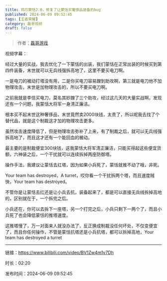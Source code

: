 ```yaml
---
title: 鸡爪蒙恬2.0，修复了让蒙恬买奢侈品装备的bug
published: 2024-06-09 09:52:45
tags: [王者荣耀]
category: 磊哥视频
draft: false
---
```



> 作者：[磊哥游戏](https://space.bilibili.com/268941858?spm_id_from=333.788.upinfo.head.click)

视频字幕：

经过大量的实战，我去优化了一下蒙恬的出装，我们蒙恬在正常出装的时候买到第四件装备，末世就可以无兵线强拆高地了，这里不要买电刀啊。

一是电刀的被动打塔没有用，二是你买电刀容易蹭到助攻啊，第三就是电刀他不加物理攻击，末世是加物理攻击的，所以不要买电刀啊。

之前我就是李信买电刀，莫名其妙蹭了三个助攻，经过这几天的大量实战啊，发现还有一个问题，我蒙恬大将军一身清正廉洁。

根本买不起末世这种奢侈品，末世竟然卖2000块钱，太贵了，所以呢我去找了个替代品，就是这个制裁这才加的物理攻击更多。

虽然攻击速度降低了，但是物理攻击弥补了上来，有了制裁之后，就可以无兵线强拆高地了，而且这才还有一个能回血的被动。

最主要的是制裁便宜300块钱，这我蒙恬大将军清正廉洁，只能买得起这些便宜货额，六神装之后，一个干扰就可以连续拆掉两座防御塔。

操作手法，我建议让蒙恬去扛塔，因为如果小兵死了，蒙恬就推不动了哦，非死。

Your team has destroyed，A turret，哎你看一个干扰拆两个塔，而且速度贼快，Your team has destroyed。

不管你是让蒙恬去扛还是让小兵去抗，装备起来了，都是可以直接无兵线拆掉高地的，区别就在于，一个拆完之后。

小兵还在，你可以去拆下一座塔，另一个打完之后，小兵只剩下一两个了，而且小兵死了也会降低蒙恬的推塔速度。

这推塔慢了，万一对面来人就没办法了，反正换成制裁没任何坏处，不仅变便宜了，而且你任何操作，不管是蒙恬抗塔还是小兵抗塔，都可以拆掉高地，Your team has destroyed a turret

---

链接：https://www.bilibili.com/video/BV1Zw4m1v7Dh

时长：02:20

发布时间：2024-06-09 09:52:45
